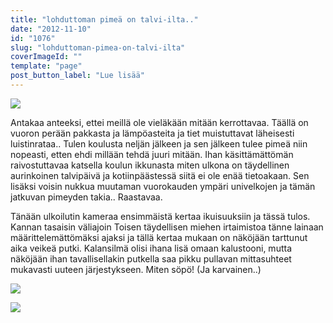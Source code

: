 ```yaml
---
title: "lohduttoman pimeä on talvi-ilta.."
date: "2012-11-10"
id: "1076"
slug: "lohduttoman-pimea-on-talvi-ilta"
coverImageId: ""
template: "page"
post_button_label: "Lue lisää"
---
```


[![](/images/IMG_0020.JPG)](http://4.bp.blogspot.com/-ICYCAR52zcQ/UJ4m1OpP-vI/AAAAAAAACD4/LjZ5K4O8Wi8/s1600/IMG_0020.JPG)

  

Antakaa anteeksi, ettei meillä ole vieläkään mitään kerrottavaa. Täällä on vuoron perään pakkasta ja lämpöasteita ja tiet muistuttavat läheisesti luistinrataa.. Tulen koulusta neljän jälkeen ja sen jälkeen tulee pimeä niin nopeasti, etten ehdi millään tehdä juuri mitään. Ihan käsittämättömän raivostuttavaa katsella koulun ikkunasta miten ulkona on täydellinen aurinkoinen talvipäivä ja kotiinpäästessä siitä ei ole enää tietoakaan. Sen lisäksi voisin nukkua muutaman vuorokauden ympäri univelkojen ja tämän jatkuvan pimeyden takia.. Raastavaa.

  

Tänään ulkoilutin kameraa ensimmäistä kertaa ikuisuuksiin ja tässä tulos. Kannan tasaisin väliajoin Toisen täydellisen miehen irtaimistoa tänne lainaan määrittelemättömäksi ajaksi ja tällä kertaa mukaan on näköjään tarttunut aika veikeä putki. Kalansilmä olisi ihana lisä omaan kalustooni, mutta näköjään ihan tavallisellakin putkella saa pikku pullavan mittasuhteet mukavasti uuteen järjestykseen. Miten söpö! (Ja karvainen..)

  

[![](/images/IMG_0069.JPG)](http://2.bp.blogspot.com/-Jn7NBEp2LOY/UJ4m29lATHI/AAAAAAAACEE/oJzB3P0v-5Q/s1600/IMG_0069.JPG)

  

[![](/images/ak.png)](http://1.bp.blogspot.com/-Nt1TL_OR-fo/UJ6nCJDsh6I/AAAAAAAACFs/lkR2nTRP1M8/s1600/ak.png)
